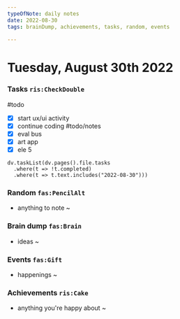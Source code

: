 ```yaml
---
typeOfNote: daily notes
date: 2022-08-30
tags: brainDump, achievements, tasks, random, events

---
```

# Tuesday, August 30th 2022

### Tasks `ris:CheckDouble`
 #todo 
 - [x] start ux/ui activity
 - [x] continue coding
 #todo/notes 
 - [x] eval bus
 - [x] art app
 - [x] ele 5

```dataviewjs
dv.taskList(dv.pages().file.tasks 
  .where(t => !t.completed)
  .where(t => t.text.includes("2022-08-30")))
```



### Random `fas:PencilAlt`
 - anything to note ~




### Brain dump `fas:Brain`
 - ideas ~ 




### Events `fas:Gift`
 - happenings ~






### Achievements `ris:Cake`
 - anything you're happy about ~ 

